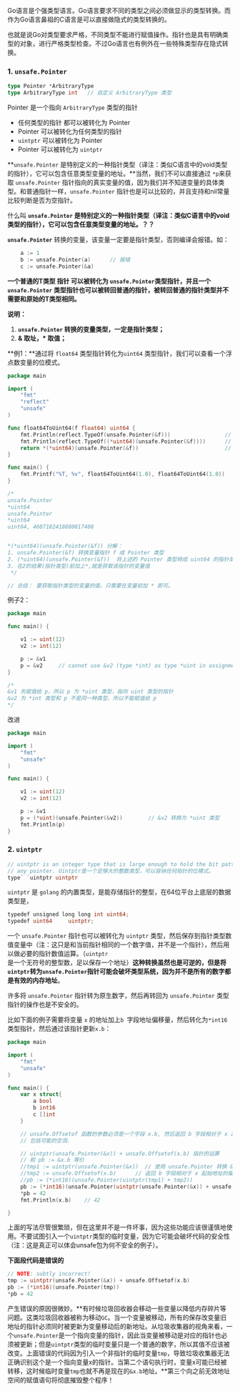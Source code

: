 



Go语言是个强类型语言。Go语言要求不同的类型之间必须做显示的类型转换。而作为Go语言鼻祖的C语言是可以直接做隐式的类型转换的。

也就是说Go对类型要求严格，不同类型不能进行赋值操作。指针也是具有明确类型的对象，进行严格类型检查。不过Go语言也有例外在一些特殊类型存在隐式转换。

### 1. `unsafe.Pointer`

```go
type Pointer *ArbitraryType
type ArbitraryType int   // 自定义 ArbitraryType 类型
```

Pointer 是一个指向 `ArbitraryType` 类型的指针

- 任何类型的指针 都可以被转化为 Pointer
- Pointer 可以被转化为任何类型的指针
- `uintptr` 可以被转化为 Pointer
- Pointer 可以被转化为 `uintptr`

**`unsafe.Pointer` 是特别定义的一种指针类型（译注：类似C语言中的void类型的指针），它可以包含任意类型变量的地址。**当然，我们不可以直接通过 `*p`来获取 `unsafe.Pointer` 指针指向的真实变量的值，因为我们并不知道变量的具体类型。和普通指针一样，`unsafe.Pointer` 指针也是可以比较的，并且支持和nil常量比较判断是否为空指针。

什么叫 **`unsafe.Pointer` 是特别定义的一种指针类型（译注：类似C语言中的void类型的指针），它可以包含任意类型变量的地址。？？**

 **`unsafe.Pointer`** 转换的变量，该变量一定要是指针类型，否则编译会报错。如：

```go
	a := 1
	b := unsafe.Pointer(a)		// 报错
	c := unsafe.Pointer(&a)
```

 **一个普通的T类型 指针 可以被转化为 `unsafe.Pointer`类型指针，并且一个 `unsafe.Pointer` 类型指针也可以被转回普通的指针，被转回普通的指针类型并不需要和原始的T类型相同。**

 **说明：**

1. **`unsafe.Pointer` 转换的变量类型，一定是指针类型；**
2. **& 取址，\* 取值；**

**例1：**通过将 `float64` 类型指针转化为`uint64` 类型指针，我们可以查看一个浮点数变量的位模式。

```go
package main

import (
	"fmt"
	"reflect"
	"unsafe"
)

func float64ToUint64(f float64) uint64 {
	fmt.Println(reflect.TypeOf(unsafe.Pointer(&f)))					// unsafe.Pointer
	fmt.Println(reflect.TypeOf((*uint64)(unsafe.Pointer(&f))))		// *uint64
	return *(*uint64)(unsafe.Pointer(&f))							// 第一个 * 表示取值
}

func main() {
	fmt.Printf("%T, %v", float64ToUint64(1.0), float64ToUint64(1.0))
}

/*
unsafe.Pointer
*uint64
unsafe.Pointer
*uint64
uint64, 4607182418800017408


*(*uint64)(unsafe.Pointer(&f)) 分解：
1. unsafe.Pointer(&f) 转换变量指针 f 成 Pointer 类型
2. (*uint64)(unsafe.Pointer(&f))  将上述的 Pointer 类型转成 uint64 的指针类型
3. 在2的结果(指针类型)前加上*,就是获取该指针的变量值
 */

// 总结： 要获取指针类型的变量的值，只需要在变量前加 * 即可。
```

例子2：

```go
package main

func main() {

	v1 := uint(12)
	v2 := int(12)

	p := &v1
	p = &v2 	// cannot use &v2 (type *int) as type *uint in assignment
}

/*
&v1 先赋值给 p，所以 p 为 *uint 类型，指向 uint 类型的指针
&v2 为 *int 类型和 p 不是同一种类型，所以不能赋值给 p
*/
```

改进

```go
package main

import (
	"fmt"
	"unsafe"
)

func main() {

	v1 := uint(12)
	v2 := int(12)

	p := &v1
	p = (*uint)(unsafe.Pointer(&v2))		// &v2 转换为 *uint 类型
	fmt.Println(p)
}
```



### 2. `uintptr`

```go
// uintptr is an integer type that is large enough to hold the bit pattern of
// any pointer. Uintptr是一个足够大的整数类型，可以容纳任何指针的位模式。
type` `uintptr uintptr
```

`uintptr` 是 `golang` 的内置类型，是能存储指针的整型，在64位平台上底层的数据类型是，

```go
typedef unsigned long long int uint64;
typedef uint64     uintptr;
```

一个 `unsafe.Pointer` 指针也可以被转化为 `uintptr` 类型，然后保存到指针类型数值变量中（注：这只是和当前指针相同的一个数字值，并不是一个指针），然后用以做必要的指针数值运算。（`uintptr` 是一个无符号的整型数，足以保存一个地址）**这种转换虽然也是可逆的，但是将`uintptr`转为`unsafe.Pointer`指针可能会破坏类型系统，因为并不是所有的数字都是有效的内存地址**。

许多将 `unsafe.Pointer` 指针转为原生数字，然后再转回为 `unsafe.Pointer` 类型指针的操作也是不安全的。

比如下面的例子需要将变量 `x` 的地址加上`b `字段地址偏移量，然后转化为`*int16`类型指针，然后通过该指针更新`x.b`：

```go
package main

import (
	"fmt"
	"unsafe"
)

func main() {
	var x struct{
		a bool
		b int16
		c []int
	}

    // unsafe.Offsetof 函数的参数必须是一个字段 x.b, 然后返回 b 字段相对于 x 起始地址的偏移量,
	// 包括可能的空洞.

	// uintptr(unsafe.Pointer(&x)) + unsafe.Offsetof(x.b) 指针的运算
	// 和 pb := &x.b 等价
	//tmp1 := uintptr(unsafe.Pointer(&x))  // 使用 unsafe.Pointer 转换 &x 为 Pointer指针类型
	//tmp2 := unsafe.Offsetof(x.b)		// 返回 b 字段相对于 x 起始地址的偏移量,返回的是 uintptr 类型
	//pb := (*int16)(unsafe.Pointer(uintptr(tmp1) + tmp2))
	pb := (*int16)(unsafe.Pointer(uintptr(unsafe.Pointer(&x)) + unsafe.Offsetof(x.b)))
	*pb = 42
	fmt.Println(x.b)	// 42

}
```

上面的写法尽管很繁琐，但在这里并不是一件坏事，因为这些功能应该很谨慎地使用。不要试图引入一个`uintptr`类型的临时变量，因为它可能会破坏代码的安全性（注：这是真正可以体会unsafe包为何不安全的例子）。

**下面段代码是错误的**

```go
// NOTE: subtly incorrect!
tmp := uintptr(unsafe.Pointer(&x)) + unsafe.Offsetof(x.b)
pb := (*int16)(unsafe.Pointer(tmp))
*pb = 42
```

产生错误的原因很微妙。**有时候垃圾回收器会移动一些变量以降低内存碎片等问题。这类垃圾回收器被称为移动`GC`。当一个变量被移动，所有的保存改变量旧地址的指针必须同时被更新为变量移动后的新地址。从垃圾收集器的视角来看，一个`unsafe.Pointer`是一个指向变量的指针，因此当变量被移动是对应的指针也必须被更新；但是`uintptr`类型的临时变量只是一个普通的数字，所以其值不应该被改变。上面错误的代码因为引入一个非指针的临时变量`tmp`，导致垃圾收集器无法正确识别这个是一个指向变量x的指针。当第二个语句执行时，变量x可能已经被转移，这时候临时变量`tmp`也就不再是现在的`&x.b`地址。**第三个向之前无效地址空间的赋值语句将彻底摧毁整个程序！

